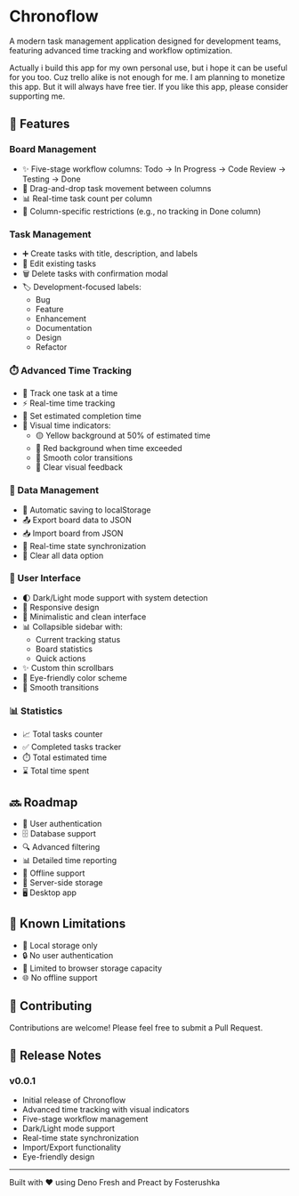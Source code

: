 # Chronoflow

A modern task management application designed for development teams, featuring advanced time tracking and workflow optimization.

Actually i build this app for my own personal use, but i hope it can be useful for you too.
Cuz trello alike is not enough for me.
I am planning to monetize this app. But it will always have free tier. If you like this app, please consider supporting me.

## 🎯 Features

### Board Management
- ✨ Five-stage workflow columns: Todo → In Progress → Code Review → Testing → Done
- 🔄 Drag-and-drop task movement between columns
- 📊 Real-time task count per column
- 🎯 Column-specific restrictions (e.g., no tracking in Done column)

### Task Management
- ➕ Create tasks with title, description, and labels
- 📝 Edit existing tasks
- 🗑️ Delete tasks with confirmation modal
- 🏷️ Development-focused labels:
  - Bug
  - Feature
  - Enhancement
  - Documentation
  - Design
  - Refactor

### ⏱️ Advanced Time Tracking
- 🔄 Track one task at a time
- ⚡ Real-time time tracking
- 🎯 Set estimated completion time
- 🚦 Visual time indicators:
  - 🟡 Yellow background at 50% of estimated time
  - 🔴 Red background when time exceeded
  - 🎨 Smooth color transitions
  - 💫 Clear visual feedback

### 💾 Data Management
- 💾 Automatic saving to localStorage
- 📤 Export board data to JSON
- 📥 Import board from JSON
- 🔄 Real-time state synchronization
- 🧹 Clear all data option

### 🎨 User Interface
- 🌓 Dark/Light mode support with system detection
- 📱 Responsive design
- 🎯 Minimalistic and clean interface
- 📊 Collapsible sidebar with:
  - Current tracking status
  - Board statistics
  - Quick actions
- ✨ Custom thin scrollbars
- 🎨 Eye-friendly color scheme
- 🔄 Smooth transitions

### 📊 Statistics
- 📈 Total tasks counter
- ✅ Completed tasks tracker
- ⏱️ Total estimated time
- ⌛ Total time spent

## 🔜 Roadmap

- 👤 User authentication
- 🗄️ Database support
- 🔍 Advanced filtering
- 📊 Detailed time reporting
- 📱 Offline support
- 💾 Server-side storage
- 🖥️ Desktop app

## 🐛 Known Limitations

- 📱 Local storage only
- 🔒 No user authentication
- 💾 Limited to browser storage capacity
- 🌐 No offline support

## 🤝 Contributing

Contributions are welcome! Please feel free to submit a Pull Request.

## 📝 Release Notes

### v0.0.1
- Initial release of Chronoflow
- Advanced time tracking with visual indicators
- Five-stage workflow management
- Dark/Light mode support
- Real-time state synchronization
- Import/Export functionality
- Eye-friendly design

---
Built with ❤️ using Deno Fresh and Preact by Fosterushka
